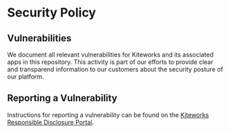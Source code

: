 # Security Policy

## Vulnerabilities

We document all relevant vulnerabilities for Kiteworks and its associated apps in this repository. This activity is part of our efforts to provide clear and transparend information to our customers about the security posture of our platform.

## Reporting a Vulnerability

Instructions for reporting a vulnerability can be found on the [Kiteworks Responsible Disclosure Portal](https://security.kiteworks.com).
